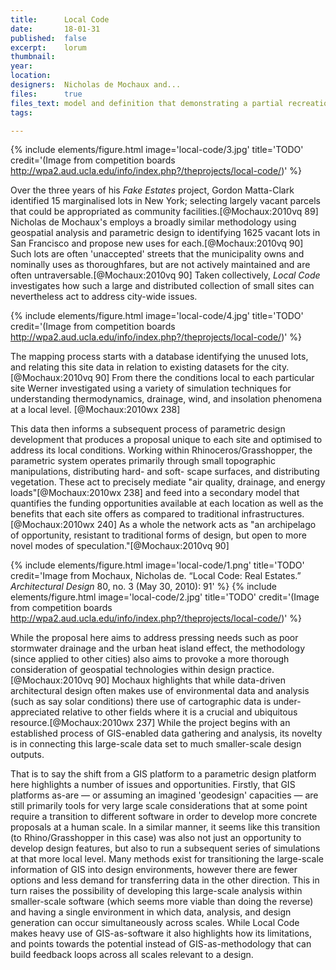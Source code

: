 ```yaml
---
title:      Local Code
date:       18-01-31
published:  false
excerpt:    lorum
thumbnail:
year:
location:
designers:  Nicholas de Mochaux and...
files:      true
files_text: model and definition that demonstrating a partial recreation of this project
tags:

---
```


{% include elements/figure.html image='local-code/3.jpg' title='TODO' credit='(Image from competition boards http://wpa2.aud.ucla.edu/info/index.php?/theprojects/local-code/)' %}

Over the three years of his *Fake Estates* project, Gordon Matta-Clark identified 15 marginalised lots in New York; selecting largely vacant parcels that could be appropriated as community facilities.[@Mochaux:2010vq 89] Nicholas de Mochaux's employs a broadly similar methodology using geospatial analysis and parametric design to identifying 1625 vacant lots in San Francisco and propose new uses for each.[@Mochaux:2010vq 90] Such lots are often 'unaccepted' streets that the municipality owns and nominally uses as thoroughfares, but are not actively maintained and are often untraversable.[@Mochaux:2010vq 90] Taken collectively, *Local Code* investigates how such a large and distributed collection of small sites can nevertheless act to address city-wide issues.

{% include elements/figure.html image='local-code/4.jpg' title='TODO' credit='(Image from competition boards http://wpa2.aud.ucla.edu/info/index.php?/theprojects/local-code/)' %}

The mapping process starts with a database identifying the unused lots, and relating this site data in relation to existing datasets for the city.[@Mochaux:2010vq 90] From there the conditions local to each particular site Werner investigated using a variety of simulation techniques for understanding thermodynamics, drainage, wind, and insolation phenomena at a local level. [@Mochaux:2010wx 238]

This data then informs a subsequent process of parametric design development that produces a proposal unique to each site and optimised to address its local conditions. Working within Rhinoceros/Grasshopper, the parametric system operates primarily through small topographic manipulations, distributing hard- and soft- scape surfaces, and distributing vegetation. These act to precisely mediate "air quality, drainage, and energy loads"[@Mochaux:2010wx 238] and feed into a secondary model that quantifies the funding opportunities available at each location as well as the benefits that each site offers as compared to traditional infrastructures.[@Mochaux:2010wx 240] As a whole the network acts as "an archipelago of opportunity, resistant to traditional forms of design, but open to more novel modes of speculation."[@Mochaux:2010vq 90]

{% include elements/figure.html image='local-code/1.png' title='TODO' credit='Image from Mochaux, Nicholas de. “Local Code: Real Estates.” *Architectural Design* 80, no. 3 (May 30, 2010): 91' %}
{% include elements/figure.html image='local-code/2.jpg' title='TODO' credit='(Image from competition boards http://wpa2.aud.ucla.edu/info/index.php?/theprojects/local-code/)' %}

While the proposal here aims to address pressing needs such as poor stormwater drainage and the urban heat island effect, the methodology (since applied to other cities) also aims to provoke a more thorough consideration of geospatial technologies within design practice.[@Mochaux:2010vq 90] Mochaux highlights that while data-driven architectural design often makes use of environmental data and analysis (such as say solar conditions) there use of cartographic data is under-appreciated relative to other fields where it is a crucial and ubiquitous resource.[@Mochaux:2010wx 237] While the project begins with an established process of GIS-enabled data gathering and analysis, its novelty is in connecting this large-scale data set to much smaller-scale design outputs.

That is to say the shift from a GIS platform to a parametric design platform here highlights a number of issues and opportunities. Firstly, that GIS platforms as-are — or assuming an imagined 'geodesign' capacities — are still primarily tools for very large scale considerations that at some point require a transition to different software in order to develop more concrete proposals at a human scale. In a similar manner, it seems like this transition (to Rhino/Grasshopper in this case) was also not just an opportunity to develop design features, but also to run a subsequent series of simulations at that more local level. Many methods exist for transitioning the large-scale information of GIS into design environments, however there are fewer options and less demand for transferring data in the other direction. <!-- TODO: check this --> This in turn raises the possibility of developing this large-scale analysis within smaller-scale software (which seems more viable than doing the reverse) and having a single environment in which data, analysis, and design generation can occur simultaneously across scales. While Local Code makes heavy use of GIS-as-software it also highlights how its limitations, and points towards the potential instead of GIS-as-methodology that can build feedback loops across all scales relevant to a design.